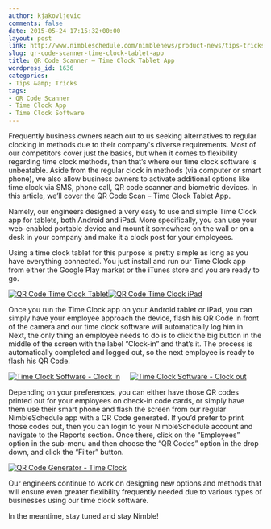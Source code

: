 ```yaml
---
author: kjakovljevic
comments: false
date: 2015-05-24 17:15:32+00:00
layout: post
link: http://www.nimbleschedule.com/nimblenews/product-news/tips-tricks/qr-code-scanner-time-clock-tablet-app/
slug: qr-code-scanner-time-clock-tablet-app
title: QR Code Scanner – Time Clock Tablet App
wordpress_id: 1636
categories:
- Tips &amp; Tricks
tags:
- QR Code Scanner
- Time Clock App
- Time Clock Software
---
```


Frequently business owners reach out to us seeking alternatives to regular clocking in methods due to their company's diverse requirements. Most of our competitors cover just the basics, but when it comes to flexibility regarding time clock methods, then that’s where our time clock software is unbeatable. Aside from the regular clock in methods (via computer or smart phone), we also allow business owners to activate additional options like time clock via SMS, phone call, QR code scanner and biometric devices. In this article, we’ll cover the QR Code Scan – Time Clock Tablet App.

Namely, our engineers designed a very easy to use and simple Time Clock app for tablets, both Android and iPad. More specifically, you can use your web-enabled portable device and mount it somewhere on the wall or on a desk in your company and make it a clock post for your employees.

Using a time clock tablet for this purpose is pretty simple as long as you have everything connected. You just install and run our Time Clock app from either the Google Play market or the iTunes store and you are ready to go.

[![QR Code Time Clock Tablet](http://assets.nimbleschedule.com/wp-content/themes/nimble/images/btn_gplay.png)](https://play.google.com/store/apps/details?id=com.nimblesoftware.qrreader&hl=en)[![QR Code Time Clock iPad](http://assets.nimbleschedule.com/wp-content/themes/nimble/images/btn_appstore.png)](https://itunes.apple.com/us/app/nimbleschedule-timeclock/id881647541?mt=8)  

  

Once you run the Time Clock app on your Android tablet or iPad, you can simply have your employee approach the device, flash his QR Code in front of the camera and our time clock software will automatically log him in. Next, the only thing an employee needs to do is to click the big button in the middle of the screen with the label “Clock-in” and that’s it. The process is automatically completed and logged out, so the next employee is ready to flash his QR Code.

[![Time Clock Software - Clock in](http://www.nimbleschedule.com/wp-content/uploads/2015/05/TimeClockApp1-thumb.jpg)](http://www.nimbleschedule.com/wp-content/uploads/2015/05/TimeClockApp1.jpg)     [![Time Clock Software - Clock out](http://www.nimbleschedule.com/wp-content/uploads/2015/05/TimeClockApp2-thumb.jpg)](http://www.nimbleschedule.com/wp-content/uploads/2015/05/TimeClockApp2.jpg)  

  

Depending on your preferences, you can either have those QR codes printed out for your employees on check-in code cards, or simply have them use their smart phone and flash the screen from our regular NimbleSchedule app with a QR Code generated. If you’d prefer to print those codes out, then you can login to your NimbleSchedule account and navigate to the Reports section. Once there, click on the “Employees” option in the sub-menu and then choose the “QR Codes” option in the drop down, and click the “Filter” button.

[![QR Code Generator - Time Clock](http://www.nimbleschedule.com/wp-content/uploads/2015/05/QR-Code-Generator-thumb.jpg)](http://www.nimbleschedule.com/wp-content/uploads/2015/05/QR-Code-Generator.jpg)  

  

Our engineers continue to work on designing new options and methods that will ensure even greater flexibility frequently needed due to various types of businesses using our time clock software.

In the meantime, stay tuned and stay Nimble!
